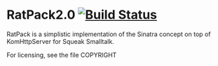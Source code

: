 RatPack2.0 [![Build Status](https://travis-ci.org/HPI-SWA-Teaching/RatPack2.0.svg)](https://travis-ci.org/HPI-SWA-Teaching/RatPack2.0)
========================
RatPack is a simplistic implementation of the Sinatra concept on top
of KomHttpServer for Squeak Smalltalk.

For licensing, see the file COPYRIGHT
